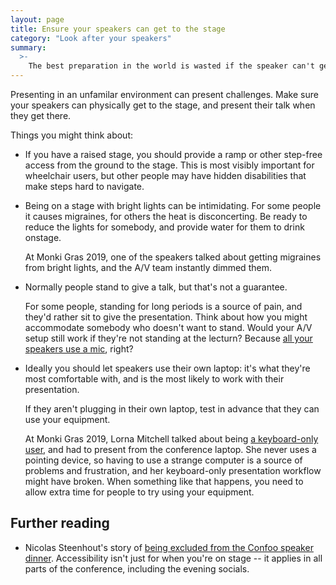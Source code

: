 ```yaml
---
layout: page
title: Ensure your speakers can get to the stage
category: "Look after your speakers"
summary:
  >-
    The best preparation in the world is wasted if the speaker can't get to the stage.
---
```


Presenting in an unfamilar environment can present challenges.
Make sure your speakers can physically get to the stage, and present their talk when they get there.

Things you might think about:

*   If you have a raised stage, you should provide a ramp or other step-free access from the ground to the stage.
    This is most visibly important for wheelchair users, but other people may have hidden disabilities that make steps hard to navigate.

*   Being on a stage with bright lights can be intimidating.
    For some people it causes migraines, for others the heat is disconcerting.
    Be ready to reduce the lights for somebody, and provide water for them to drink onstage.

    At Monki Gras 2019, one of the speakers talked about getting migraines from bright lights, and the A/V team instantly dimmed them.

*   Normally people stand to give a talk, but that's not a guarantee.

    For some people, standing for long periods is a source of pain, and they'd rather sit to give the presentation.
    Think about how you might accommodate somebody who doesn't want to stand.
    Would your A/V setup still work if they're not standing at the lecturn?
    Because [all your speakers use a mic](/ideas/always-use-the-mic/), right?

*   Ideally you should let speakers use their own laptop: it's what they're most comfortable with, and is the most likely to work with their presentation.

    If they aren't plugging in their own laptop, test in advance that they can use your equipment.

    At Monki Gras 2019, Lorna Mitchell talked about being [a keyboard-only user](https://noti.st/lornajane/xkdbqh/tales-of-a-keyboard-only-user), and had to present from the conference laptop.
    She never uses a pointing device, so having to use a strange computer is a source of problems and frustration, and her keyboard-only presentation workflow might have broken.
    When something like that happens, you need to allow extra time for people to try using your equipment.

## Further reading

*   Nicolas Steenhout's story of [being excluded from the Confoo speaker dinner](https://incl.ca/excluded-confoo-speaker-dinner-happened-made-feel/).
    Accessibility isn't just for when you're on stage -- it applies in all parts of the conference, including the evening socials.

